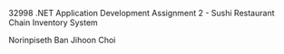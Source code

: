 32998 .NET Application Development
Assignment 2 - Sushi Restaurant Chain Inventory System

Norinpiseth Ban
Jihoon Choi
